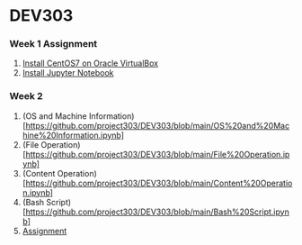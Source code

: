 # DEV303

### Week 1 Assignment
1. [Install CentOS7 on Oracle VirtualBox](https://github.com/project303/DEV303/blob/main/Install%20CentOS7.md)
2. [Install Jupyter Notebook](https://github.com/project303/DEV303/blob/main/Install%20Jupyter%20Notebook.md)

### Week 2
1. (OS and Machine Information)[https://github.com/project303/DEV303/blob/main/OS%20and%20Machine%20Information.ipynb]
2. (File Operation)[https://github.com/project303/DEV303/blob/main/File%20Operation.ipynb]
3. (Content Operation)[https://github.com/project303/DEV303/blob/main/Content%20Operation.ipynb]
4. (Bash Script)[https://github.com/project303/DEV303/blob/main/Bash%20Script.ipynb]
5. [Assignment](https://github.com/project303/DEV303/blob/main/Assignment%20-%20Week02.ipynb)
